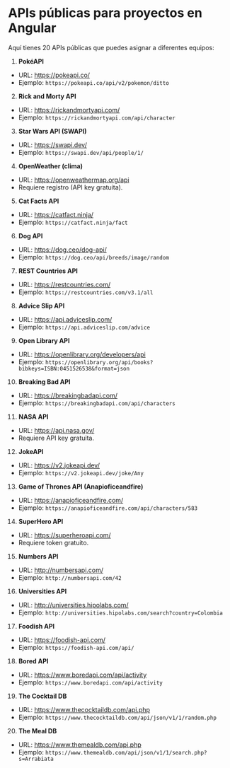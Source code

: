 # APIs públicas para proyectos en Angular

Aquí tienes 20 APIs públicas que puedes asignar a diferentes equipos:

1. **PokéAPI**
  - URL: https://pokeapi.co/
  - Ejemplo: `https://pokeapi.co/api/v2/pokemon/ditto`

2. **Rick and Morty API**
  - URL: https://rickandmortyapi.com/
  - Ejemplo: `https://rickandmortyapi.com/api/character`

3. **Star Wars API (SWAPI)**
  - URL: https://swapi.dev/
  - Ejemplo: `https://swapi.dev/api/people/1/`

4. **OpenWeather (clima)**
  - URL: https://openweathermap.org/api
  - Requiere registro (API key gratuita).

5. **Cat Facts API**
  - URL: https://catfact.ninja/
  - Ejemplo: `https://catfact.ninja/fact`

6. **Dog API**
  - URL: https://dog.ceo/dog-api/
  - Ejemplo: `https://dog.ceo/api/breeds/image/random`

7. **REST Countries API**
  - URL: https://restcountries.com/
  - Ejemplo: `https://restcountries.com/v3.1/all`

8. **Advice Slip API**
  - URL: https://api.adviceslip.com/
  - Ejemplo: `https://api.adviceslip.com/advice`

9. **Open Library API**
  - URL: https://openlibrary.org/developers/api
  - Ejemplo: `https://openlibrary.org/api/books?bibkeys=ISBN:0451526538&format=json`

10. **Breaking Bad API**
  - URL: https://breakingbadapi.com/
  - Ejemplo: `https://breakingbadapi.com/api/characters`

11. **NASA API**
  - URL: https://api.nasa.gov/
  - Requiere API key gratuita.

12. **JokeAPI**
  - URL: https://v2.jokeapi.dev/
  - Ejemplo: `https://v2.jokeapi.dev/joke/Any`

13. **Game of Thrones API (Anapioficeandfire)**
  - URL: https://anapioficeandfire.com/
  - Ejemplo: `https://anapioficeandfire.com/api/characters/583`

14. **SuperHero API**
  - URL: https://superheroapi.com/
  - Requiere token gratuito.

15. **Numbers API**
  - URL: http://numbersapi.com/
  - Ejemplo: `http://numbersapi.com/42`

16. **Universities API**
  - URL: http://universities.hipolabs.com/
  - Ejemplo: `http://universities.hipolabs.com/search?country=Colombia`

17. **Foodish API**
  - URL: https://foodish-api.com/
  - Ejemplo: `https://foodish-api.com/api/`

18. **Bored API**
  - URL: https://www.boredapi.com/api/activity
  - Ejemplo: `https://www.boredapi.com/api/activity`

19. **The Cocktail DB**
  - URL: https://www.thecocktaildb.com/api.php
  - Ejemplo: `https://www.thecocktaildb.com/api/json/v1/1/random.php`

20. **The Meal DB**
  - URL: https://www.themealdb.com/api.php
  - Ejemplo: `https://www.themealdb.com/api/json/v1/1/search.php?s=Arrabiata`
